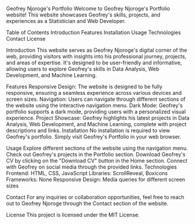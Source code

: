Geofrey Njoroge's Portfolio
Welcome to Geofrey Njoroge's Portfolio website! This website showcases Geofrey's skills, projects, and experiences as a Statistician and Web Developer.

Table of Contents
Introduction
Features
Installation
Usage
Technologies
Contact
License

Introduction
This website serves as Geofrey Njoroge's digital corner of the web, providing visitors with insights into his professional journey, projects, and areas of expertise. It's designed to be user-friendly and informative, allowing users to explore Geofrey's skills in Data Analysis, Web Development, and Machine Learning.

Features
Responsive Design: The website is designed to be fully responsive, ensuring a seamless experience across various devices and screen sizes.
Navigation: Users can navigate through different sections of the website using the interactive navigation menu.
Dark Mode: Geofrey's portfolio supports a dark mode, providing users with a personalized visual experience.
Project Showcase: Geofrey highlights his latest projects in Data Analysis, Web Development, and Machine Learning, complete with project descriptions and links.
Installation
No installation is required to view Geofrey's portfolio. Simply visit Geofrey's Portfolio in your web browser.

Usage
Explore different sections of the website using the navigation menu.
Check out Geofrey's projects in the Portfolio section.
Download Geofrey's CV by clicking on the "Download CV" button in the Home section.
Connect with Geofrey on social media through the provided links.
Technologies
Frontend: HTML, CSS, JavaScript
Libraries: ScrollReveal, Boxicons
Frameworks: None
Responsive Design: Media queries for different screen sizes

Contact
For any inquiries or collaboration opportunities, feel free to reach out to Geofrey Njoroge through the Contact section of the website.

License
This project is licensed under the MIT License.
